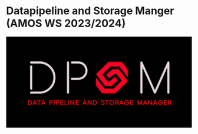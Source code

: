 # Datapipeline and Storage Manger (AMOS WS 2023/2024)

![DPSM Team Logo.jpg](Deliverables%2Fsprint-01%2FDPSM%20Team%20Logo.jpg)


